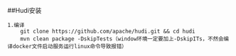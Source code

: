 ##Hudi安装

    1.编译
        git clone https://github.com/apache/hudi.git && cd hudi
        mvn clean package -DskipTests（window环境一定要加上-DskipITs，不然会编译docker文件启动服务运行linux命令导致报错）